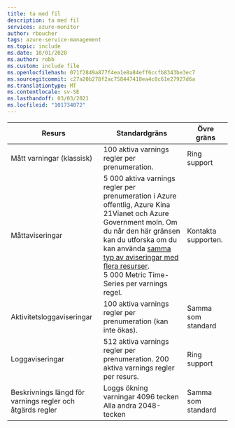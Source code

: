 ```yaml
---
title: ta med fil
description: ta med fil
services: azure-monitor
author: rboucher
tags: azure-service-management
ms.topic: include
ms.date: 10/01/2020
ms.author: robb
ms.custom: include file
ms.openlocfilehash: 071f2849a877f4ea1e8a84eff6ccfb8343be3ec7
ms.sourcegitcommit: c27a20b278f2ac758447418ea4c8c61e27927d6a
ms.translationtype: MT
ms.contentlocale: sv-SE
ms.lasthandoff: 03/03/2021
ms.locfileid: "101734072"
---
```

| Resurs | Standardgräns | Övre gräns |
| --- | --- | --- |
| Mått varningar (klassisk) |100 aktiva varnings regler per prenumeration. | Ring support |
| Måttaviseringar |5 000 aktiva varnings regler per prenumeration i Azure offentlig, Azure Kina 21Vianet och Azure Government moln. Om du når den här gränsen kan du utforska om du kan använda [samma typ av aviseringar med flera resurser](../articles/azure-monitor/alerts/alerts-metric-overview.md#monitoring-at-scale-using-metric-alerts-in-azure-monitor).<br/>5 000 Metric Time-Series per varnings regel. | Kontakta supporten. |
| Aktivitetsloggaviseringar | 100 aktiva varnings regler per prenumeration (kan inte ökas). | Samma som standard |
| Loggaviseringar | 512 aktiva varnings regler per prenumeration. 200 aktiva varnings regler per resurs. | Ring support |
| Beskrivnings längd för varnings regler och åtgärds regler| Loggs ökning varningar 4096 tecken<br/>Alla andra 2048-tecken | Samma som standard |